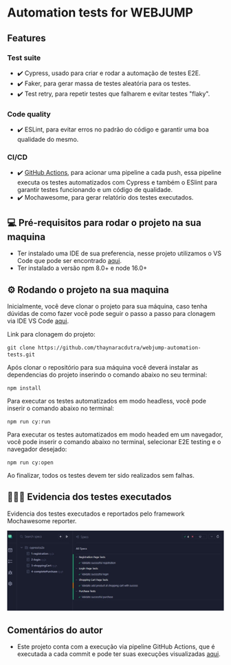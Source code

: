 # Automation tests for WEBJUMP

## Features
### Test suite
* ✔️ Cypress, usado para criar e rodar a automação de testes E2E.
* ✔️ Faker, para gerar massa de testes aleatória para os testes.
* ✔️ Test retry, para repetir testes que falharem e evitar testes "flaky".

### Code quality
* ✔️ ESLint, para evitar erros no padrão do código e garantir uma boa qualidade do mesmo.

### CI/CD
* ✔️ [GitHub Actions](https://github.com/thaynaracdutra/webjump-automation-tests/actions), para acionar uma pipeline a cada push, essa pipeline executa os testes automatizados com Cypress e também o ESlint para garantir testes funcionando e um código de qualidade.
* ✔️ Mochawesome, para gerar relatório dos testes executados.

## 💻 Pré-requisitos para rodar o projeto na sua maquina

* Ter instalado uma IDE de sua preferencia, nesse projeto utilizamos o VS Code que pode ser encontrado [aqui](https://code.visualstudio.com/).
* Ter instalado a versão npm 8.0+ e node 16.0+

## ⚙️ Rodando o projeto na sua maquina

Inicialmente, você deve clonar o projeto para sua máquina, caso tenha dúvidas de como fazer você pode seguir o passo a passo para clonagem via IDE VS Code [aqui](https://learn.microsoft.com/pt-br/azure/developer/javascript/how-to/with-visual-studio-code/clone-github-repository?tabs=create-repo-command-palette%2Cinitialize-repo-activity-bar%2Ccreate-branch-command-palette%2Ccommit-changes-command-palette%2Cpush-command-palette).

Link para clonagem do projeto:
```
git clone https://github.com/thaynaracdutra/webjump-automation-tests.git
```

Após clonar o repositório para sua máquina você deverá instalar as dependencias do projeto inserindo o comando abaixo no seu terminal:
```
npm install
```

Para executar os testes automatizados em modo headless, você pode inserir o comando abaixo no terminal:
```
npm run cy:run
```

Para executar os testes  automatizados em modo headed em um navegador, você pode inserir o comando abaixo no terminal, selecionar E2E testing e o navegador desejado:
```
npm run cy:open
```

Ao finalizar, todos os testes devem ter sido realizados sem falhas.

## 👩🏽‍💻 Evidencia dos testes executados

Evidencia dos testes executados e reportados pelo framework Mochawesome reporter.
<p align="center"><img src="cypress/screenshots/report.jpeg" alt="allSpecsPassed"/></p>

## Comentários do autor

* Este projeto conta com a execução via pipeline GitHub Actions, que é executada a cada commit e pode ter suas execuções visualizadas [aqui](https://github.com/thaynaracdutra/webjump-automation-tests/actions).
